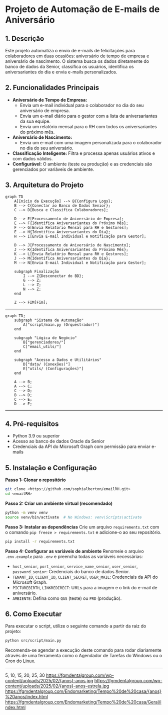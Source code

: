 # Projeto de Automação de E-mails de Aniversário

## 1. Descrição
Este projeto automatiza o envio de e-mails de felicitações para colaboradores em duas ocasiões: aniversário de tempo de empresa e aniversário de nascimento. O sistema busca os dados diretamente do banco de dados da Senior, classifica os usuários, identifica os aniversariantes do dia e envia e-mails personalizados.

## 2. Funcionalidades Principais
-   **Aniversário de Tempo de Empresa:**
    -   Envia um e-mail individual para o colaborador no dia do seu aniversário de empresa.
    -   Envia um e-mail diário para o gestor com a lista de aniversariantes da sua equipe.
    -   Envia um relatório mensal para o RH com todos os aniversariantes do próximo mês.
-   **Aniversário de Nascimento:**
    -   Envia um e-mail com uma imagem personalizada para o colaborador no dia do seu aniversário.
-   **Classificação Inteligente:** Filtra e processa apenas usuários ativos e com dados válidos.
-   **Configurável:** O ambiente (teste ou produção) e as credenciais são gerenciados por variáveis de ambiente.

## 3. Arquitetura do Projeto

```mermaid
graph TD
    A[Início da Execução] --> B{Configura Logs};
    B --> C{Conectar ao Banco de Dados Senior};
    C --> D[Busca e Classifica Colaboradores];
    
    D --> E[Processamento de Aniversário de Empresa];
    E --> F{Identifica Aniversariantes do Próximo Mês};
    F --> G[Envia Relatório Mensal para RH e Gestores];
    E --> H{Identifica Aniversariantes do Dia};
    H --> I[Envia E-mail Individual e Notificação para Gestor];
    
    D --> J[Processamento de Aniversário de Nascimento];
    J --> K{Identifica Aniversariantes do Próximo Mês};
    K --> L[Envia Relatório Mensal para RH e Gestores];
    J --> M{Identifica Aniversariantes do Dia};
    M --> N[Envia E-mail Individual e Notificação para Gestor];

    subgraph Finalização
        I --> Z{Desconectar do BD};
        G --> Z;
        L --> Z;
        N --> Z;
    end
    
    Z --> FIM[Fim];
```
---
```mermaid
graph TD;
    subgraph "Sistema de Automação"
        A["script/main.py (Orquestrador)"]
    end

    subgraph "Lógica de Negócio"
        B["gerenciadores/"]
        C["email_utils/"]
    end

    subgraph "Acesso a Dados e Utilitários"
        D["data/ (Conexões)"]
        E["utils/ (Configurações)"]
    end

    A --> B;
    A --> C;
    C --> D;
    B --> D;
    C --> E;
    D --> E;
```

---
## 4. Pré-requisitos
-   Python 3.9 ou superior
-   Acesso ao banco de dados Oracle da Senior
-   Credenciais da API do Microsoft Graph com permissão para enviar e-mails

## 5. Instalação e Configuração
**Passo 1: Clonar o repositório**
```bash
git clone <https://github.com/sophialberton/emailRH.git>
cd <emailRH>
```

**Passo 2: Criar um ambiente virtual (recomendado)**
```bash
python -m venv venv
source venv/bin/activate  # No Windows: venv\Scripts\activate
```

**Passo 3: Instalar as dependências**
Crie um arquivo `requirements.txt` com o comando `pip freeze > requirements.txt` e adicione-o ao seu repositório.
```bash
pip install -r requirements.txt
```

**Passo 4: Configurar as variáveis de ambiente**
Renomeie o arquivo `.env.example` para `.env` e preencha todas as variáveis necessárias:

-   `host_senior`, `port_senior`, `service_name_senior`, `user_senior`, `password_senior`: Credenciais do banco de dados Senior.
-   `TENANT_ID`, `CLIENT_ID`, `CLIENT_SECRET`, `USER_MAIL`: Credenciais da API do Microsoft Graph.
-   `PICTUREBIRTH`, `LINKREDIRECT`: URLs para a imagem e o link do e-mail de aniversário.
-   `AMBIENTE`: Defina como `QAS` (teste) ou `PRD` (produção).

## 6. Como Executar
Para executar o script, utilize o seguinte comando a partir da raiz do projeto:

```bash
python src/script/main.py
```

Recomenda-se agendar a execução deste comando para rodar diariamente através de uma ferramenta como o Agendador de Tarefas do Windows ou o Cron do Linux.

---
 5, 10, 15, 20, 25, 30
https://fgmdentalgroup.com/wp-content/uploads/2025/02/{anos}-anos.jpg
https://fgmdentalgroup.com/wp-content/uploads/2025/02/{anos}-anos-estrela.jpg
https://fgmdentalgroup.com/Endomarketing/Tempo%20de%20casa/{anos}%20anos/index.html
https://fgmdentalgroup.com/Endomarketing/Tempo%20de%20casa/Geral/index.html